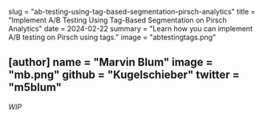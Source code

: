 slug = "ab-testing-using-tag-based-segmentation-pirsch-analytics"
title = "Implement A/B Testing Using Tag-Based Segmentation on Pirsch Analytics"
date = 2024-02-22
summary = "Learn how you can implement A/B testing on Pirsch using tags."
image = "abtestingtags.png"

[author]
name = "Marvin Blum"
image = "mb.png"
github = "Kugelschieber"
twitter = "m5blum"
---

*WIP*
